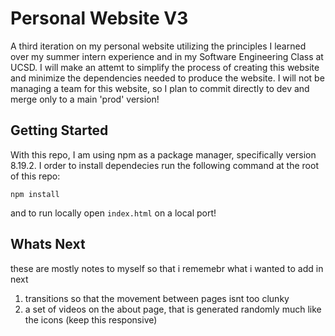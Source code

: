 # Personal Website V3 #
A third iteration on my personal website utilizing the principles I learned over my summer intern experience and in my Software Engineering Class at UCSD. I will make an attemt to simplify the process of creating this website and minimize the dependencies needed to produce the website. I will not be managing a team for this website, so I plan to commit directly to dev and merge only to a main 'prod' version!

## Getting Started ##
With this repo, I am using npm as a package manager, specifically version 8.19.2.
I order to install dependecies run the following command at the root of this repo:
```
npm install
```
and to run locally open ```index.html``` on a local port!

## Whats Next ##
these are mostly notes to myself so that i rememebr what i wanted to add in next
1. transitions so that the movement between pages isnt too clunky
2. a set of videos on the about page, that is generated randomly much like the icons (keep this responsive)